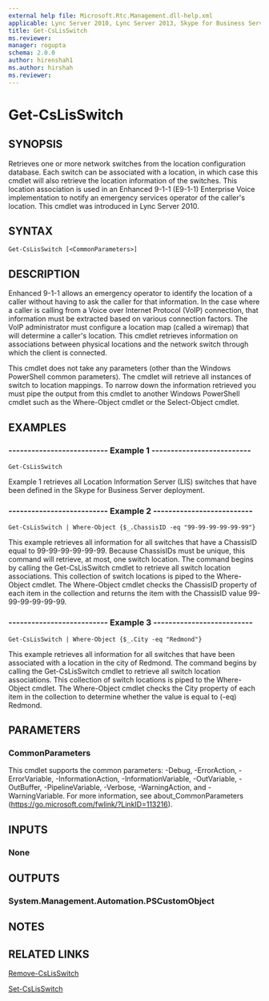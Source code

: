 ```yaml
---
external help file: Microsoft.Rtc.Management.dll-help.xml
applicable: Lync Server 2010, Lync Server 2013, Skype for Business Server 2015, Skype for Business Server 2019
title: Get-CsLisSwitch
ms.reviewer: 
manager: rogupta
schema: 2.0.0
author: hirenshah1
ms.author: hirshah
ms.reviewer:
---
```


# Get-CsLisSwitch

## SYNOPSIS
Retrieves one or more network switches from the location configuration database.
Each switch can be associated with a location, in which case this cmdlet will also retrieve the location information of the switches.
This location association is used in an Enhanced 9-1-1 (E9-1-1) Enterprise Voice implementation to notify an emergency services operator of the caller's location.
This cmdlet was introduced in Lync Server 2010.


## SYNTAX

```
Get-CsLisSwitch [<CommonParameters>]
```

## DESCRIPTION
Enhanced 9-1-1 allows an emergency operator to identify the location of a caller without having to ask the caller for that information.
In the case where a caller is calling from a Voice over Internet Protocol (VoIP) connection, that information must be extracted based on various connection factors.
The VoIP administrator must configure a location map (called a wiremap) that will determine a caller's location.
This cmdlet retrieves information on associations between physical locations and the network switch through which the client is connected.

This cmdlet does not take any parameters (other than the Windows PowerShell common parameters).
The cmdlet will retrieve all instances of switch to location mappings.
To narrow down the information retrieved you must pipe the output from this cmdlet to another Windows PowerShell cmdlet such as the Where-Object cmdlet or the Select-Object cmdlet.


## EXAMPLES

### -------------------------- Example 1 --------------------------
```
Get-CsLisSwitch
```

Example 1 retrieves all Location Information Server (LIS) switches that have been defined in the Skype for Business Server deployment.

### -------------------------- Example 2 --------------------------
```
Get-CsLisSwitch | Where-Object {$_.ChassisID -eq "99-99-99-99-99-99"}
```

This example retrieves all information for all switches that have a ChassisID equal to 99-99-99-99-99-99.
Because ChassisIDs must be unique, this command will retrieve, at most, one switch location.
The command begins by calling the Get-CsLisSwitch cmdlet to retrieve all switch location associations.
This collection of switch locations is piped to the Where-Object cmdlet.
The Where-Object cmdlet checks the ChassisID property of each item in the collection and returns the item with the ChassisID value 99-99-99-99-99-99.

### -------------------------- Example 3 --------------------------
```
Get-CsLisSwitch | Where-Object {$_.City -eq "Redmond"}
```

This example retrieves all information for all switches that have been associated with a location in the city of Redmond.
The command begins by calling the Get-CsLisSwitch cmdlet to retrieve all switch location associations.
This collection of switch locations is piped to the Where-Object cmdlet.
The Where-Object cmdlet checks the City property of each item in the collection to determine whether the value is equal to (-eq) Redmond.


## PARAMETERS

### CommonParameters
This cmdlet supports the common parameters: -Debug, -ErrorAction, -ErrorVariable, -InformationAction, -InformationVariable, -OutVariable, -OutBuffer, -PipelineVariable, -Verbose, -WarningAction, and -WarningVariable. For more information, see about_CommonParameters (https://go.microsoft.com/fwlink/?LinkID=113216).


## INPUTS

### None


## OUTPUTS

### System.Management.Automation.PSCustomObject


## NOTES


## RELATED LINKS

[Remove-CsLisSwitch](Remove-CsLisSwitch.md)

[Set-CsLisSwitch](Set-CsLisSwitch.md)

